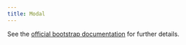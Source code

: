 ```yaml
---
title: Modal
---
```


See the 
[official bootstrap documentation](http://v4-alpha.getbootstrap.com/components/modal/)
 for further details.